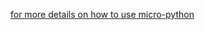 [for more details on how to use micro-python](https://docs.micropython.org/en/latest/esp32/quickref.html)
